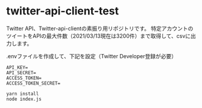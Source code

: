 # twitter-api-client-test

Twitter API、Twitter-api-clientの素振り用リポジトリです。
特定アカウントのツイートをAPIの最大件数（2021/03/13現在は3200件）まで取得して、csvに出力します。


.envファイルを作成して、下記を設定（Twitter Developer登録が必要）
```
API_KEY=
API_SECRET=
ACCESS_TOKEN=
ACCESS_TOKEN_SECRET=

```

```
yarn install
node index.js
```
